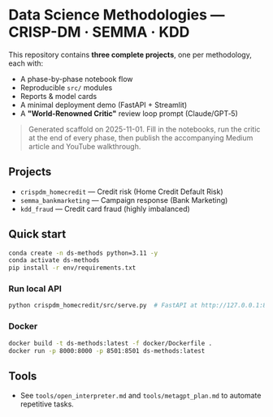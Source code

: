 # Data Science Methodologies — CRISP-DM · SEMMA · KDD

This repository contains **three complete projects**, one per methodology, each with:
- A phase-by-phase notebook flow
- Reproducible `src/` modules
- Reports & model cards
- A minimal deployment demo (FastAPI + Streamlit)
- A **"World‑Renowned Critic"** review loop prompt (Claude/GPT‑5)

> Generated scaffold on 2025-11-01. Fill in the notebooks, run the critic at the end of every phase, then publish the accompanying Medium article and YouTube walkthrough.

## Projects
- `crispdm_homecredit` — Credit risk (Home Credit Default Risk)
- `semma_bankmarketing` — Campaign response (Bank Marketing)
- `kdd_fraud` — Credit card fraud (highly imbalanced)

## Quick start

```bash
conda create -n ds-methods python=3.11 -y
conda activate ds-methods
pip install -r env/requirements.txt
```

### Run local API
```bash
python crispdm_homecredit/src/serve.py  # FastAPI at http://127.0.0.1:8000/docs
```

### Docker
```bash
docker build -t ds-methods:latest -f docker/Dockerfile .
docker run -p 8000:8000 -p 8501:8501 ds-methods:latest
```

## Tools
- See `tools/open_interpreter.md` and `tools/metagpt_plan.md` to automate repetitive tasks.

